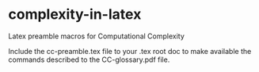 # complexity-in-latex
Latex preamble macros for Computational Complexity

Include the cc-preamble.tex file to your .tex root doc to make available the commands described to the CC-glossary.pdf file.
